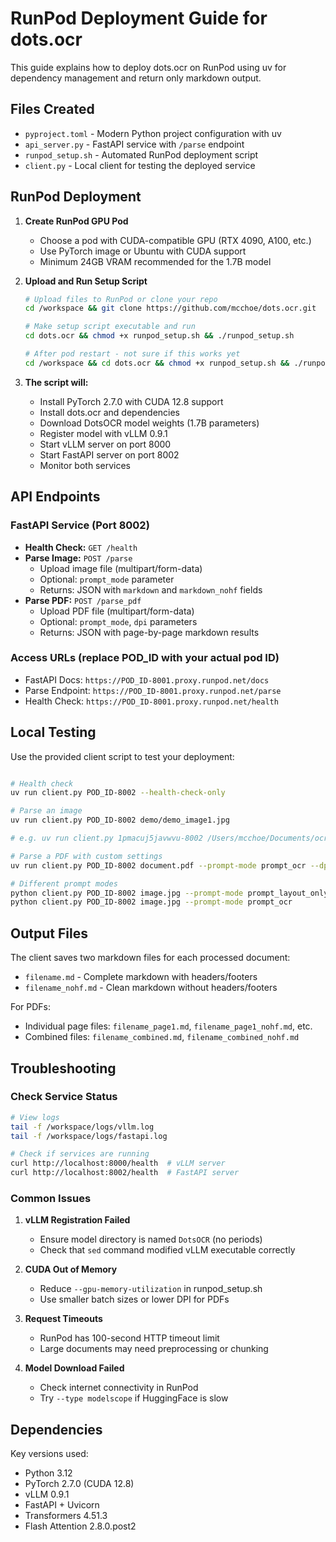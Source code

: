 # RunPod Deployment Guide for dots.ocr

This guide explains how to deploy dots.ocr on RunPod using uv for dependency management and return only markdown output.

## Files Created

- `pyproject.toml` - Modern Python project configuration with uv
- `api_server.py` - FastAPI service with `/parse` endpoint 
- `runpod_setup.sh` - Automated RunPod deployment script
- `client.py` - Local client for testing the deployed service

## RunPod Deployment

1. **Create RunPod GPU Pod**
   - Choose a pod with CUDA-compatible GPU (RTX 4090, A100, etc.)
   - Use PyTorch image or Ubuntu with CUDA support
   - Minimum 24GB VRAM recommended for the 1.7B model

2. **Upload and Run Setup Script**
   ```bash
   # Upload files to RunPod or clone your repo
   cd /workspace && git clone https://github.com/mcchoe/dots.ocr.git
   
   # Make setup script executable and run
   cd dots.ocr && chmod +x runpod_setup.sh && ./runpod_setup.sh
   
   # After pod restart - not sure if this works yet
   cd /workspace && cd dots.ocr && chmod +x runpod_setup.sh && ./runpod_setup.sh
   ```

3. **The script will:**
   - Install PyTorch 2.7.0 with CUDA 12.8 support
   - Install dots.ocr and dependencies
   - Download DotsOCR model weights (1.7B parameters)
   - Register model with vLLM 0.9.1
   - Start vLLM server on port 8000
   - Start FastAPI server on port 8002
   - Monitor both services

## API Endpoints

### FastAPI Service (Port 8002)

- **Health Check:** `GET /health`
- **Parse Image:** `POST /parse`
  - Upload image file (multipart/form-data)
  - Optional: `prompt_mode` parameter
  - Returns: JSON with `markdown` and `markdown_nohf` fields
- **Parse PDF:** `POST /parse_pdf` 
  - Upload PDF file (multipart/form-data)
  - Optional: `prompt_mode`, `dpi` parameters
  - Returns: JSON with page-by-page markdown results

### Access URLs (replace POD_ID with your actual pod ID)

- FastAPI Docs: `https://POD_ID-8001.proxy.runpod.net/docs`
- Parse Endpoint: `https://POD_ID-8001.proxy.runpod.net/parse`
- Health Check: `https://POD_ID-8001.proxy.runpod.net/health`

## Local Testing

Use the provided client script to test your deployment:

```bash

# Health check
uv run client.py POD_ID-8002 --health-check-only

# Parse an image
uv run client.py POD_ID-8002 demo/demo_image1.jpg

# e.g. uv run client.py 1pmacuj5javwvu-8002 /Users/mcchoe/Documents/ocr_test/test10.png

# Parse a PDF with custom settings
uv run client.py POD_ID-8002 document.pdf --prompt-mode prompt_ocr --dpi 300 --output-dir results/

# Different prompt modes
python client.py POD_ID-8002 image.jpg --prompt-mode prompt_layout_only_en  # Layout detection only
python client.py POD_ID-8002 image.jpg --prompt-mode prompt_ocr             # Text extraction only
```

## Output Files

The client saves two markdown files for each processed document:
- `filename.md` - Complete markdown with headers/footers
- `filename_nohf.md` - Clean markdown without headers/footers

For PDFs:
- Individual page files: `filename_page1.md`, `filename_page1_nohf.md`, etc.
- Combined files: `filename_combined.md`, `filename_combined_nohf.md`

## Troubleshooting

### Check Service Status
```bash
# View logs
tail -f /workspace/logs/vllm.log
tail -f /workspace/logs/fastapi.log

# Check if services are running
curl http://localhost:8000/health  # vLLM server
curl http://localhost:8002/health  # FastAPI server
```

### Common Issues

1. **vLLM Registration Failed**
   - Ensure model directory is named `DotsOCR` (no periods)
   - Check that `sed` command modified vLLM executable correctly

2. **CUDA Out of Memory**
   - Reduce `--gpu-memory-utilization` in runpod_setup.sh
   - Use smaller batch sizes or lower DPI for PDFs

3. **Request Timeouts**
   - RunPod has 100-second HTTP timeout limit
   - Large documents may need preprocessing or chunking

4. **Model Download Failed**
   - Check internet connectivity in RunPod
   - Try `--type modelscope` if HuggingFace is slow

## Dependencies

Key versions used:
- Python 3.12
- PyTorch 2.7.0 (CUDA 12.8)
- vLLM 0.9.1 
- FastAPI + Uvicorn
- Transformers 4.51.3
- Flash Attention 2.8.0.post2
